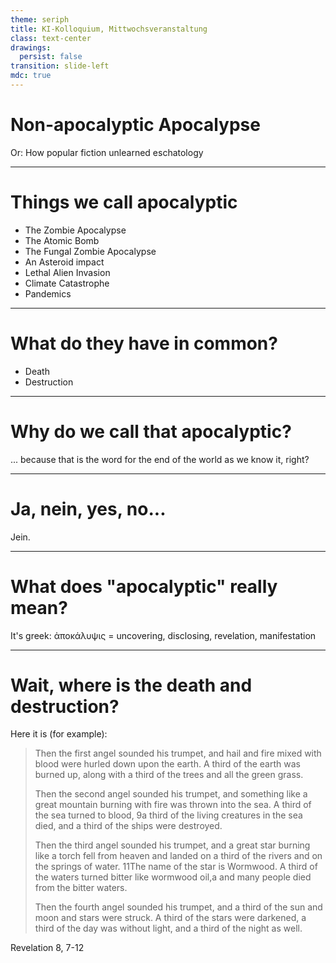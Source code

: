 ```yaml
---
theme: seriph
title: KI-Kolloquium, Mittwochsveranstaltung
class: text-center
drawings:
  persist: false
transition: slide-left
mdc: true
---
```


<style>
  strong {
    color: #B31FB8;
  }
</style>

# Non-apocalyptic Apocalypse

Or: How popular fiction unlearned eschatology

---

# Things we call apocalyptic

- The Zombie Apocalypse
- The Atomic Bomb
- The Fungal Zombie Apocalypse
- An Asteroid impact
- Lethal Alien Invasion
- Climate Catastrophe
- Pandemics

---

# What do they have in common?

- Death
- Destruction

---

# Why do we call that apocalyptic?

... because that is the word for the end of the world as we know it, right?

---

# Ja, nein, yes, no...

Jein.

---

# What does "apocalyptic" really mean?

It's greek: ἀποκάλυψις = uncovering, disclosing, revelation, manifestation

---

# Wait, where is the death and destruction?

Here it is (for example): 

> Then the first angel sounded his trumpet, and hail and fire mixed with blood were hurled down upon the earth. A third of the earth was burned up, along with a third of the trees and all the green grass.
>
> Then the second angel sounded his trumpet, and something like a great mountain burning with fire was thrown into the sea. A third of the sea turned to blood, 9a third of the living creatures in the sea died, and a third of the ships were destroyed.
>
> Then the third angel sounded his trumpet, and a great star burning like a torch fell from heaven and landed on a third of the rivers and on the springs of water. 11The name of the star is Wormwood. A third of the waters turned bitter like wormwood oil,a and many people died from the bitter waters.
>
> Then the fourth angel sounded his trumpet, and a third of the sun and moon and stars were struck. A third of the stars were darkened, a third of the day was without light, and a third of the night as well. 

Revelation 8, 7-12